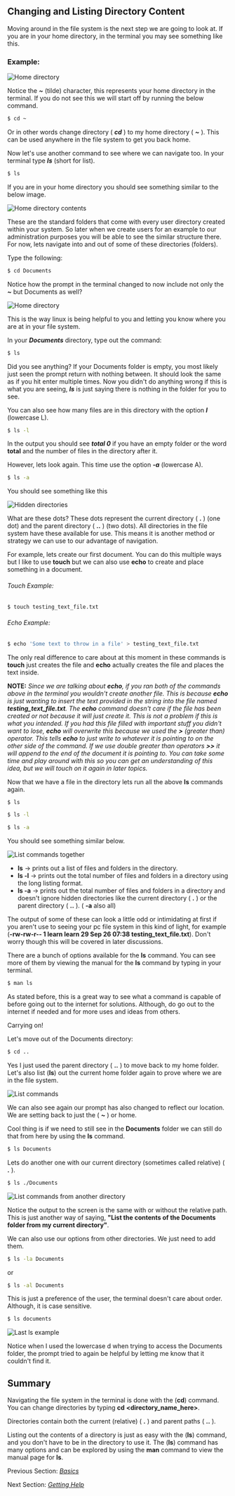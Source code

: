 ## Changing and Listing Directory Content

Moving around in the file system is the next step we are going to look at. If you are in your home directory, in the terminal you may see something like this. 

### Example:

![Home directory](../assets/1.navigation/home_directory.png)

Notice the _***~***_ (tilde) character, this represents your home directory in the terminal.  If you do not see this we will start off by running the below command. 

```.sh
$ cd ~
```

Or in other words change directory ( ***cd*** ) to my home directory ( ***~*** ). This can be used anywhere in the file system to get you back home. 

Now let's use another command to see where we can navigate too.  In your terminal type ***ls*** (short for list). 

```.sh
$ ls
```

If you are in your home directory you should see something similar to the below image. 

![Home directory contents](../assets/1.navigation/home_directory_contents.png)

These are the standard folders that come with every user directory created within your system. So later when we create users for an example to our administration purposes you will be able to see the similar structure there. For now, lets navigate into and out of some of these directories (folders).

Type the following: 

```.sh
$ cd Documents
```

Notice how the prompt in the terminal changed to now include not only the ***~*** but Documents as well? 

![Home directory](../assets/1.navigation/documents_prompt.png)

This is the way linux is being helpful to you and letting you know where you are at in your file system.

In your ***Documents*** directory, type out the command: 

```.sh
$ ls
```

Did you see anything? If your Documents folder is empty, you most likely just seen the prompt return with nothing between. It should look the same as if you hit enter multiple times. Now you didn't do anything wrong if this is what you are seeing, ***ls*** is just saying there is nothing in the folder for you to see. 

You can also see how many files are in this directory with the option ***l*** (lowercase L). 

```.sh
$ ls -l
```

In the output you should see _**total 0**_ if you have an empty folder or the word **total** and the number of files in the directory after it. 

However, lets look again.  This time use the option ***-a*** (lowercase A).

```.sh
$ ls -a
```

You should see something like this

![Hidden directories](../assets/1.navigation/hidden_directories.png)

What are these dots?  These dots represent the current directory ( **.** ) (one dot) and the parent directory ( **..** ) (two dots). All directories in the file system have these available for use. This means it is another method or strategy we can use to our advantage of navigation.  

For example, lets create our first document. You can do this multiple ways but I like to use **touch** but we can also use **echo** to create and place something in a document. 

###### Touch Example:

```.sh
$ touch testing_text_file.txt
```

###### Echo Example:

```.sh
$ echo 'Some text to throw in a file' > testing_text_file.txt
```

The only real difference to care about at this moment in these commands is **touch** just creates the file and **echo** actually creates the file and places the text inside. 

**NOTE:** _Since we are talking about **echo**, if you ran both of the commands above in the terminal you wouldn't create another file. This is because **echo** is just wanting to insert the text provided in the string into the file named **testing_text_file.txt**.  The **echo** command doesn't care if the file has been created or not because it will just create it.  This is not a problem if this is what you intended. If you had this file filled with important stuff you didn't want to lose, **echo** will overwrite this because we used the **>** (greater than) operator. This tells **echo** to just write to whatever it is pointing to on the other side of the command. If we use double greater than operators **>>** it will append to the end of the document it is pointing to. You can take some time and play around with this so you can get an understanding of this idea, but we will touch on it again in later topics._

Now that we have a file in the directory lets run all the above **ls** commands again. 

```.sh
$ ls
```

```.sh
$ ls -l
```

```.sh
$ ls -a
```

You should see something similar below. 

![List commands together](../assets/1.navigation/ls_commands_together.png)

* **ls** -> prints out a list of files and folders in the directory. 
* **ls -l** -> prints out the total number of files and folders in a directory using the long listing format. 
* **ls -a** -> prints out the total number of files and folders in a directory and doesn't ignore hidden directories like the current directory ( **.** ) or the parent directory ( **..** ). ( **-a** also all)

The output of some of these can look a little odd or intimidating at first if you aren't use to seeing your pc file system in this kind of light, for example (**-rw-rw-r-- 1 learn learn 29 Sep 26 07:38 testing_text_file.txt**). 
Don't worry though this will be covered in later discussions. 

There are a bunch of options available for the **ls** command.  You can see more of them by viewing the manual for the **ls** command by typing in your terminal. 

```.sh
$ man ls
```

As stated before, this is a great way to see what a command is capable of before going out to the internet for solutions. Although, do go out to the internet if needed and for more uses and ideas from others.  

Carrying on!

Let's move out of the Documents directory: 

```.sh
$ cd ..
```

Yes I just used the parent directory ( **..** ) to move back to my home folder. Let's also list (**ls**) out the current home folder again to prove where we are in the file system.

![List commands](../assets/1.navigation/listing_current_directory.png)

We can also see again our prompt has also changed to reflect our location. We are setting back to just the ( **~** ) or home.

Cool thing is if we need to still see in the **Documents** folder we can still do that from here by using the **ls** command. 

```.sh
$ ls Documents
```

Lets do another one with our current directory (sometimes called relative) ( **.** ). 

```.sh
$ ls ./Documents
```

![List commands from another directory](../assets/1.navigation/ls_from_another_directory.png)

Notice the output to the screen is the same with or without the relative path.  This is just another way of saying, **"List the contents of the Documents folder from my current directory"**. 

We can also use our options from other directories.  We just need to add them. 

```.sh
$ ls -la Documents
```

or 

```.sh
$ ls -al Documents
```

This is just a preference of the user, the terminal doesn't care about order. Although, it is case sensitive. 

```.sh
$ ls documents
```

![Last ls example](../assets/1.navigation/last_ls_example.png)

Notice when I used the lowercase d when trying to access the Documents folder, the prompt tried to again be helpful by letting me know that it couldn't find it. 

## Summary

Navigating the file system in the terminal is done with the (**cd**) command.  You can change directories by typing **cd** **<directory_name_here>**. 

Directories contain both the current (relative) ( **.** ) and parent paths ( **..** ). 

Listing out the contents of a directory is just as easy with the (**ls**) command, and you don't have to be in the directory to use it. The (**ls**) command has many options and can be explored by using the **man** command to view the manual page for **ls**. 

Previous Section:  [_Basics_](./a.Basics.md)

Next Section: [_Getting Help_](../2.Finding_Things/a.Getting_Help.md)